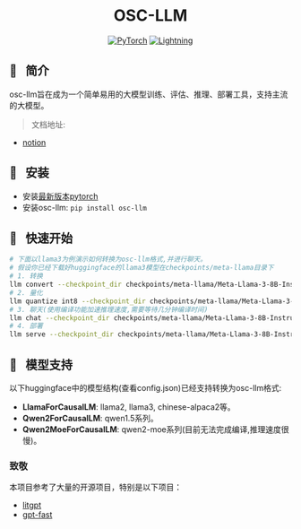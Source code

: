 <div align='center'>

# OSC-LLM
<a href="https://pytorch.org/get-started/locally/"><img alt="PyTorch" src="https://img.shields.io/badge/PyTorch-ee4c2c?logo=pytorch&logoColor=white"></a>
<a href="https://lightning.ai/docs/overview/getting-started"><img alt="Lightning" src="https://img.shields.io/badge/-Lightning-792ee5?logo=pytorchlightning&logoColor=white"></a>

</div>

## 📌&nbsp;&nbsp; 简介

osc-llm旨在成为一个简单易用的大模型训练、评估、推理、部署工具，支持主流的大模型。

> 文档地址:
- [notion](https://wangmengdi.notion.site/OSC-LLM-5a04563d88464530b3d32b31e27c557a)

## 📌&nbsp;&nbsp; 安装

- 安装[最新版本pytorch](https://pytorch.org/get-started/locally/)
- 安装osc-llm: `pip install osc-llm`

## 📌&nbsp;&nbsp; 快速开始
```bash
# 下面以llama3为例演示如何转换为osc-llm格式,并进行聊天。
# 假设你已经下载好huggingface的llama3模型在checkpoints/meta-llama目录下
# 1. 转换
llm convert --checkpoint_dir checkpoints/meta-llama/Meta-Llama-3-8B-Instruct
# 2. 量化
llm quantize int8 --checkpoint_dir checkpoints/meta-llama/Meta-Llama-3-8B-Instruct --save_dir checkpoints/meta-llama/Meta-Llama-3-8B-Instruct-int8
# 3. 聊天(使用编译功能加速推理速度,需要等待几分钟编译时间)
llm chat --checkpoint_dir checkpoints/meta-llama/Meta-Llama-3-8B-Instruct-int8 --compile true
# 4. 部署
llm serve --checkpoint_dir checkpoints/meta-llama/Meta-Llama-3-8B-Instruct-int8
```

## 📌&nbsp;&nbsp; 模型支持

以下huggingface中的模型结构(查看config.json)已经支持转换为osc-llm格式:
- **LlamaForCausalLM**: llama2, llama3, chinese-alpaca2等。
- **Qwen2ForCausalLM**: qwen1.5系列。
- **Qwen2MoeForCausalLM**: qwen2-moe系列(目前无法完成编译,推理速度很慢)。


### 致敬
本项目参考了大量的开源项目，特别是以下项目：

- [litgpt](https://github.com/Lightning-AI/litgpt)
- [gpt-fast](https://github.com/pytorch-labs/gpt-fast)
